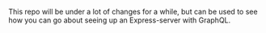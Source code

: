 This repo will be under a lot of changes for a while, but can be used to see how you can go about seeing up an Express-server with GraphQL.